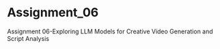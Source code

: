# Assignment_06
Assignment 06-Exploring LLM Models for Creative Video Generation and Script Analysis
